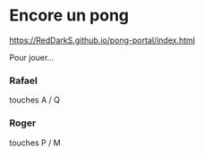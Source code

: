 # Encore un pong

https://RedDarkS.github.io/pong-portal/index.html

Pour jouer...

### Rafael
touches A / Q 
### Roger
touches P / M 
